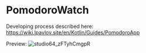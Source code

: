 # PomodoroWatch
Developing process described here:   
https://wiki.lpavlov.site/en/Kotlin/Guides/PomodoroApp

Preview:
![studio64_zFTyhCmgpR](https://github.com/Zefirrat/PomodoroWatch/assets/37443756/dfcd150f-b5d3-429b-a847-3b5473f0d1f8)
